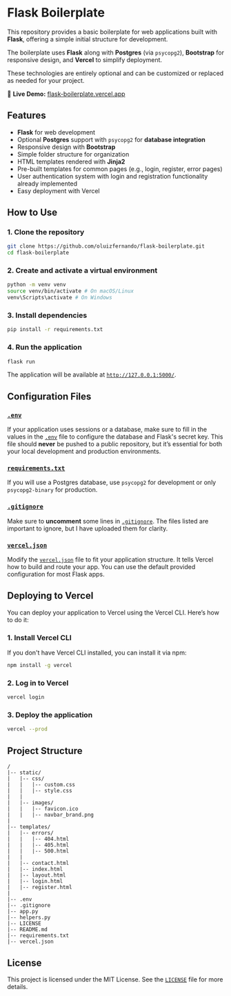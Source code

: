 # Flask Boilerplate

This repository provides a basic boilerplate for web applications built with **Flask**, offering a simple initial structure for development.

The boilerplate uses **Flask** along with **Postgres** (via `psycopg2`), **Bootstrap** for responsive design, and **Vercel** to simplify deployment.

These technologies are entirely optional and can be customized or replaced as needed for your project.

🔗 **Live Demo:** [flask-boilerplate.vercel.app](https://flask-boilerplate.vercel.app)

## Features

- **Flask** for web development
- Optional **Postgres** support with `psycopg2` for **database integration**
- Responsive design with **Bootstrap**
- Simple folder structure for organization
- HTML templates rendered with **Jinja2**
- Pre-built templates for common pages (e.g., login, register, error pages)
- User authentication system with login and registration functionality already implemented
- Easy deployment with Vercel

## How to Use

### 1. Clone the repository

```bash
git clone https://github.com/oluizfernando/flask-boilerplate.git
cd flask-boilerplate
```

### 2. Create and activate a virtual environment

```bash
python -m venv venv
source venv/bin/activate # On macOS/Linux
venv\Scripts\activate # On Windows
```

### 3. Install dependencies

```bash
pip install -r requirements.txt
```

### 4. Run the application

```bash
flask run
```

The application will be available at [`http://127.0.0.1:5000/`](http://127.0.0.1:5000/).

## Configuration Files

### [`.env`](.env)

If your application uses sessions or a database, make sure to fill in the values in the [`.env`](.env) file to configure the database and Flask's secret key. This file should **never** be pushed to a public repository, but it’s essential for both your local development and production environments.

### [`requirements.txt`](requirements.txt)

If you will use a Postgres database, use `psycopg2` for development or only `psycopg2-binary` for production.

### [`.gitignore`](.gitignore)

Make sure to **uncomment** some lines in [`.gitignore`](.gitignore). The files listed are important to ignore, but I have uploaded them for clarity.

### [`vercel.json`](vercel.json)

Modify the [`vercel.json`](vercel.json) file to fit your application structure. It tells Vercel how to build and route your app. You can use the default provided configuration for most Flask apps.

## Deploying to Vercel

You can deploy your application to Vercel using the Vercel CLI. Here’s how to do it:

### 1. Install Vercel CLI

If you don't have Vercel CLI installed, you can install it via npm:

```bash
npm install -g vercel
```

### 2. Log in to Vercel

```bash
vercel login
```

### 3. Deploy the application

```bash
vercel --prod
```

## Project Structure

```
/
|-- static/
|   |-- css/
|   |   |-- custom.css
|   |   |-- style.css
|   |
|   |-- images/
|   |   |-- favicon.ico
|   |   |-- navbar_brand.png
|
|-- templates/
|   |-- errors/
|   |   |-- 404.html
|   |   |-- 405.html
|   |   |-- 500.html
|   |
|   |-- contact.html
|   |-- index.html
|   |-- layout.html
|   |-- login.html
|   |-- register.html
|
|-- .env
|-- .gitignore
|-- app.py
|-- helpers.py
|-- LICENSE
|-- README.md
|-- requirements.txt
|-- vercel.json
```

## License

This project is licensed under the MIT License. See the [`LICENSE`](LICENSE) file for more details.
